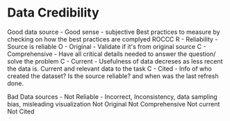 # Data Credibility

Good data source - Good sense - subjective
Best practices to measure by checking on how the best practices are complyed
ROCCC
R - Reliability - Source is reliable
O - Original - Validate if it's from original source
C - Comprehensive - Have all critical details needed to answer the question/ solve the problem
C - Current - Usefulness of data decreses as less recent the data is. Current and relevant data to the task
C - Cited - Info of who created the dataset? Is the source reliable? and when was the last refresh done.

Bad Data sources -
Not Reliable - Incorrect, Inconsistency, data sampling bias, misleading visualization
Not Original
Not Comprehensive
Not current
Not Cited
